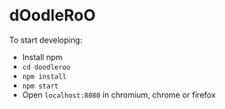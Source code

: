 # dOodleRoO

To start developing:

- Install npm
- `cd doodleroo`
- `npm install`
- `npm start`
- Open `localhost:8080` in chromium, chrome or firefox
